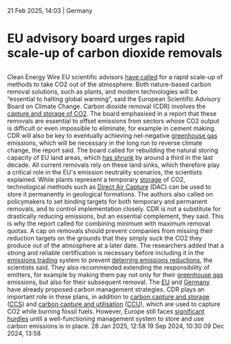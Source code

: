 21 Feb 2025, 14:03
| 
Germany
# EU advisory board urges rapid scale-up of carbon dioxide removals
## 
Clean Energy Wire
EU scientific advisors [have called](https://climate-advisory-board.europa.eu/reports-and-publications/2025-02-21-scaling-up-carbon-dioxide-removals-recommendations-for-navigating-opportunities-and-risks-in-the-eu.pdf/@@download/file) for a rapid scale-up of methods to take CO2 out of the atmosphere. Both nature-based carbon removal solutions, such as plants, and modern technologies will be “essential to halting global warming”, said the European Scientific Advisory Board on Climate Change.
Carbon dioxide removal (CDR) involves the [capture and storage of CO2](https://www.cleanenergywire.org/news/carbon-balancing-act-emission-reduction-and-removal-bid-net-zero). The board emphasised in a report that these removals are essential to offset emissions from sectors whose CO2 output is difficult or even impossible to eliminate, for example in cement making. CDR will also be key to eventually achieving net-negative [greenhouse gas](https://www.cleanenergywire.org/glossary/letter_g#greenhouse_gas) emissions, which will be necessary in the long run to reverse climate change, the report said.
The board called for rebuilding the natural storing capacity of EU land areas, which [has shrunk](https://www.cleanenergywire.org/news/german-forests-needed-climate-action-remain-poor-condition-report) by around a third in the last decade. All current removals rely on these land sinks, which therefore play a critical role in the EU's emission neutrality scenarios, the scientists explained. While plants represent a temporary [storage](https://www.cleanenergywire.org/glossary/letter_s#storage) of CO2, technological methods such as [Direct Air Capture](https://www.cleanenergywire.org/news/german-researchers-reach-key-milestone-energy-efficient-direct-air-capture-co2) (DAC) can be used to store it permanently in geological formations.
The authors also called on policymakers to set binding targets for both temporary and permanent removals, and to control implementation closely. CDR is not a substitute for drastically reducing emissions, but an essential complement, they said.
This is why the report called for combining minimum with maximum removal quotas. A cap on removals should prevent companies from missing their reduction targets on the grounds that they simply suck the CO2 they produce out of the atmosphere at a later date. The researchers added that a strong and reliable certification is necessary before including it in the [emissions trading](https://www.cleanenergywire.org/glossary/letter_e#emissions_trading) system to prevent [deterring emissions reductions](https://www.cleanenergywire.org/dossiers/carbon-offsetting-greenwashing-concerns-increase-over-reports-flawed-projects), the scientists said. They also recommended extending the responsibility of emitters, for example by making them pay not only for their [greenhouse gas](https://www.cleanenergywire.org/glossary/letter_g#greenhouse_gas) emissions, but also for their subsequent removal. 
The [EU](https://www.cleanenergywire.org/factsheets/eu-industrial-carbon-management-strategy) and [Germany](https://www.cleanenergywire.org/factsheets/qa-germanys-draft-carbon-management-strategy) have already proposed carbon management strategies. CDR plays an important role in these plans, in addition to [carbon capture and storage](https://www.cleanenergywire.org/glossary/letter_c#carbon_capture_and_storage) ([CCS](https://www.cleanenergywire.org/glossary/letter_c#ccs)) and [carbon capture and utilisation](https://www.cleanenergywire.org/glossary/letter_c#carbon_capture_and_utilisation) ([CCU](https://www.cleanenergywire.org/glossary/letter_c#ccu)), which are used to capture CO2 while burning fossil fuels. However, Europe still faces [significant hurdles](https://www.cleanenergywire.org/dossiers/eus-net-zero-emissions-plans-shift-focus-carbon-management-solutions) until a well-functioning management system to store and use carbon emissions is in place.
28 Jan 2025, 12:58
19 Sep 2024, 10:30
09 Dec 2024, 13:58